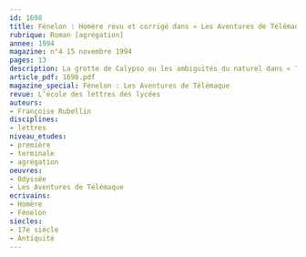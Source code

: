 ```yaml
---
id: 1698
title: Fénelon : Homère revu et corrigé dans « Les Aventures de Télémaque » 
rubrique: Roman [agrégation]
annee: 1994
magazine: n°4 15 novembre 1994
pages: 13
description: La grotte de Calypso ou les ambiguïtés du naturel dans « Télémaque »…
article_pdf: 1698.pdf
magazine_special: Fénelon : Les Aventures de Télémaque
revue: L’école des lettres des lycées
auteurs:
- Françoise Rubellin
disciplines:
- lettres
niveau_etudes:
- première
- terminale
- agrégation
oeuvres:
- Odyssée
- Les Aventures de Télémaque
ecrivains:
- Homère
- Fénelon
siecles:
- 17e siècle
- Antiquité
---
```

